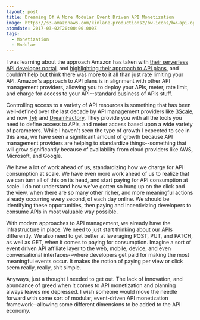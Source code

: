 ```yaml
---
layout: post
title: Dreaming Of A More Modular Event Driven API Monetization
image: https://s3.amazonaws.com/kinlane-productions2/bw-icons/bw-api-operations.png
atomdate: 2017-03-02T20:00:00.000Z
tags:
  - Monetization
  - Modular
---
```

I was learning about the approach Amazon has taken with [their serverless API developer portal](http://apievangelist.com/2017/02/28/the-aws-serverless-api-portal/), and [highlighting their approach to API plans](/2017/03/01/a-machine-readable-definition-for-your-aws-api-plan/), and couldn't help but think there was more to it all than just rate limiting your API. Amazon's approach to API plans is in alignment with other API management providers, allowing you to deploy your APIs, meter, rate limit, and charge for access to your API--standard business of APIs stuff.

Controlling access to a variety of API resources is something that has been well-defined over the last decade by API management providers like [3Scale](http://apis.how/ake3nxbapm), and now [Tyk](http://apis.how/zflfesymzk) and [DreamFactory](http://apis.how/bgdteovduo). They provide you with all the tools you need to define access to APIs, and meter access based upon a wide variety of parameters. While I haven't seen the type of growth I expected to see in this area, we have seen a significant amount of growth because API management providers are helping to standardize things--something that will grow significantly because of availability from cloud providers like AWS, Microsoft, and Google.

We have a lot of work ahead of us, standardizing how we charge for API consumption at scale. We have even more work ahead of us to realize that we can turn all of this on its head, and start paying for API consumption at scale. I do not understand how we've gotten so hung up on the click and the view, when there are so many other richer, and more meaningful actions already occurring every second, of each day online. We should be identifying these opportunities, then paying and incentivizing developers to consume APIs in most valuable way possible. 

With modern approaches to API management, we already have the infrastructure in place. We need to just start thinking about our APIs differently. We also need to get better at leveraging POST, PUT, and PATCH, as well as GET, when it comes to paying for consumption. Imagine a sort of event driven API affiliate layer to the web, mobile, device, and even conversational interfaces--where developers get paid for making the most meaningful events occur. It makes the notion of paying per view or click seem really, really, shit simple.

Anyways, just a thought I needed to get out. The lack of innovation, and abundance of greed when it comes to API monetization and planning always leaves me depressed. I wish someone would move the needle forward with some sort of modular, event-driven API monetization framework--allowing some different dimensions to be added to the API economy.